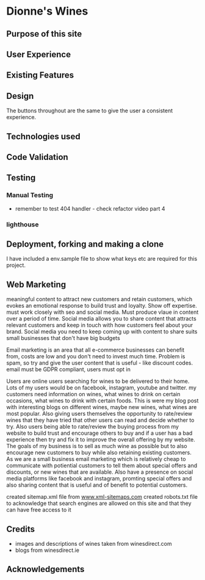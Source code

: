 # Dionne's Wines

## Purpose of this site

## User Experience


## Existing Features

## Design

The buttons throughout are the same to give the user a consistent experience.

## Technologies used

## Code Validation

## Testing

### Manual Testing

- remember to test 404 handler - check refactor video part 4

### lighthouse

## Deployment, forking and making a clone

I have included a env.sample file to show what keys etc are required for this project.


## Web Marketing

meaningful content to attract new customers and retain customers, which evokes an emotional response to build trust and loyalty. Show off expertise.
must work closely with seo and social media.  Must produce vlaue in content over a period of time.
Social media allows you to share content that attracts relevant customers and keep in touch with how customers feel about your brand.
Social media you need to keep coming up with content to share
suits small businesses that don't have big budgets

Email marketing is an area that all e-commerce businesses can benefit from, costs are low and you don't need to invest much time. Problem is spam, so try and give the user content that is useful - like discount codes.
email must be GDPR compliant, users must opt in

Users are online users searching for wines to be delivered to their home. Lots of my users would be on facebook, instagram, youtube and twitter. 
my customers need information on wines, what wines to drink on certain occasions, what wines to drink with certain foods. This is were my blog post with interesting blogs on different wines, maybe new wines, what wines are most popular.  Also giving users themselves the opportunity to rate/review wines that they have tried that other users can read and decide whether to try.
Also users being able to rate/review the buying process from my website to build trust and encourage others to buy and if a user has a bad experience then try and fix it to improve the overall offering by my website.
The goals of my business is to sell as much wine as possible but to also encourage new customers to buy while also retaining existing customers.
As we are a small business email marketing which is relatively cheap to communicate with potiential customers to tell them about special offers and discounts, or new wines that are available.  Also have a presence on social media platforms like facebook and instagram, promting special offers and also sharing content that is useful and of benefit to potential customers.

created sitemap.xml file from www.xml-sitemaps.com
created robots.txt file to acknowledge that search engines are allowed on this site and that they can have free access to it
## Credits

- images and descriptions of wines taken from winesdirect.com
- blogs from winesdirect.ie

## Acknowledgements